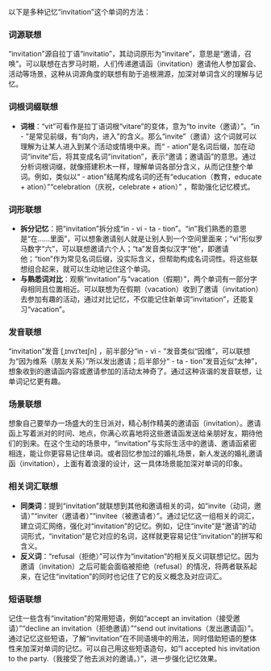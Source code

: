 以下是多种记忆“invitation”这个单词的方法：

### 词源联想
“invitation”源自拉丁语“invitatio”，其动词原形为“invitare”，意思是“邀请，召唤”。可以联想在古罗马时期，人们传递邀请函（invitation）邀请他人参加宴会、活动等场景，这种从词源角度的联想有助于追根溯源，加深对单词含义的理解与记忆。

### 词根词缀联想
 - **词根**：“vit”可看作是拉丁语词根“vitare”的变体，意为“to invite（邀请）”。“in - ”是常见前缀，有“向内，进入”的含义。那么“invite”（邀请）这个词就可以理解为让某人进入到某个活动或情境中来。而“ - ation”是名词后缀，加在动词“invite”后，将其变成名词“invitation”，表示“邀请；邀请函”的意思。通过分析词根词缀，就像搭建积木一样，理解单词各部分含义，从而记住整个单词。例如，类似以“ - ation”结尾构成名词的还有“education（教育，educate + ation）”“celebration（庆祝，celebrate + ation）” ，帮助强化记忆模式。

### 词形联想
 - **拆分记忆**：把“invitation”拆分成“in - vi - ta - tion”。“in”我们熟悉的意思是“在……里面”，可以想象邀请别人就是让别人到一个空间里面来；“vi”形似罗马数字“六”，可以联想邀请六个人；“ta”发音类似汉字“他”，即邀请他；“tion”作为常见名词后缀，没实际含义，但帮助构成名词词性。将这些联想组合起来，就可以生动地记住这个单词。
 - **与熟悉词对比**：观察“invitation”与“vacation（假期）”，两个单词有一部分字母相同且位置相近。可以联想为在假期（vacation）收到了邀请（invitation）去参加有趣的活动，通过对比记忆，不仅能记住新单词“invitation”，还能复习“vacation”。

### 发音联想
“invitation”发音 [ˌɪnvɪˈteɪʃn] ，前半部分“in - vi - ”发音类似“因维”，可以联想为“因为维系（朋友关系）”所以发出邀请；后半部分“ - ta - tion”发音近似“太神”，想象收到的邀请函内容或邀请参加的活动太神奇了。通过这种诙谐的发音联想，让单词记忆更有趣。

### 场景联想
想象自己要举办一场盛大的生日派对，精心制作精美的邀请函（invitation）。邀请函上写着派对的时间、地点，你满心欢喜地将这些邀请函发送给亲朋好友，期待他们的到来。在这个生动的场景中，“invitation”与实际生活中的邀请、邀请函紧密相连，能让你更容易记住单词。或者回忆参加过的婚礼场景，新人发送的婚礼邀请函（invitation），上面有着浪漫的设计，这一具体场景能加深对单词的印象。

### 相关词汇联想
 - **同类词**：提到“invitation”就联想到其他和邀请相关的词，如“invite（动词，邀请）”“inviter（邀请者）”“invitee（被邀请者）”。通过记忆这一组相关的词汇，建立词汇网络，强化对“invitation”的记忆。例如，记住“invite”是“邀请”的动词形式，“invitation”是它对应的名词，这样就更容易记住“invitation”的拼写和含义。
 - **反义词**：“refusal（拒绝）”可以作为“invitation”的相关反义词联想记忆。因为邀请（invitation）之后可能会面临被拒绝（refusal）的情况，将两者联系起来，在记住“invitation”的同时也记住了它的反义概念及对应词汇。

### 短语联想
记住一些含有“invitation”的常用短语，例如“accept an invitation（接受邀请）”“decline an invitation（拒绝邀请）”“send out invitations（发出邀请函）”。通过记忆这些短语，了解“invitation”在不同语境中的用法，同时借助短语的整体性来加深对单词的记忆。可以自己用这些短语造句，如“I accepted his invitation to the party.（我接受了他去派对的邀请。）”，进一步强化记忆效果。 